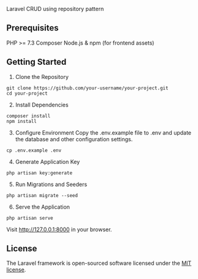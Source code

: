 Laravel CRUD using repository pattern

## Prerequisites

PHP >= 7.3
Composer
Node.js & npm (for frontend assets)

## Getting Started

1. Clone the Repository

```
git clone https://github.com/your-username/your-project.git
cd your-project 
```

2. Install Dependencies

```
composer install
npm install
```

3. Configure Environment
Copy the .env.example file to .env and update the database and other configuration settings.

```
cp .env.example .env
```

4. Generate Application Key
```
php artisan key:generate
```

5. Run Migrations and Seeders
```
php artisan migrate --seed
```

6. Serve the Application
```
php artisan serve
```
Visit http://127.0.0.1:8000 in your browser.

## License

The Laravel framework is open-sourced software licensed under the [MIT license](https://opensource.org/licenses/MIT).

